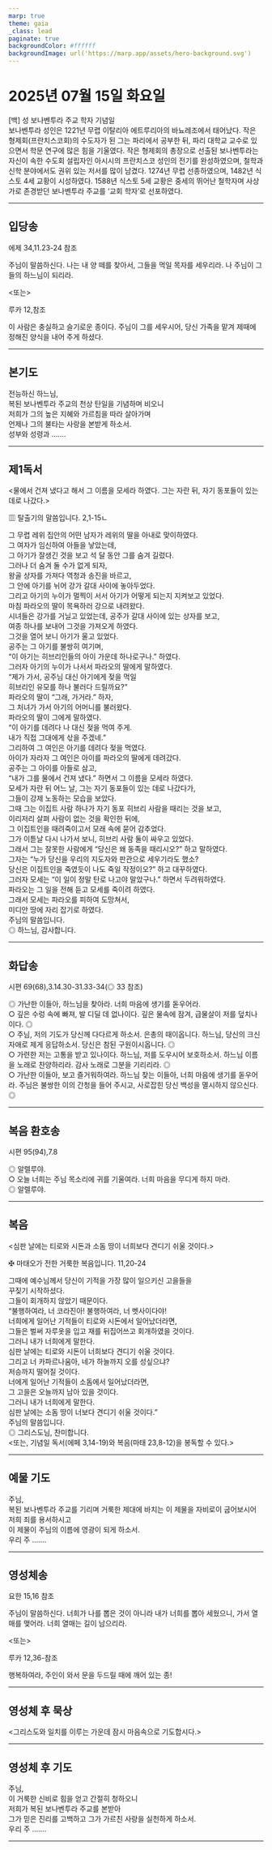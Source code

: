 ```yaml
---
marp: true
theme: gaia
_class: lead
paginate: true
backgroundColor: #ffffff
backgroundImage: url('https://marp.app/assets/hero-background.svg')
---
```


# 2025년 07월 15일 화요일

[백] 성 보나벤투라 주교 학자 기념일  
보나벤투라 성인은 1221년 무렵 이탈리아 에트루리아의 바뇨레조에서 태어났다. 작은 형제회(프란치스코회)의 수도자가 된 그는 파리에서 공부한 뒤, 파리 대학교 교수로 있으면서 학문 연구에 많은 힘을 기울였다. 작은 형제회의 총장으로 선출된 보나벤투라는 자신이 속한 수도회 설립자인 아시시의 프란치스코 성인의 전기를 완성하였으며, 철학과 신학 분야에서도 권위 있는 저서를 많이 남겼다. 1274년 무렵 선종하였으며, 1482년 식스토 4세 교황이 시성하였다. 1588년 식스토 5세 교황은 중세의 뛰어난 철학자며 사상가로 존경받던 보나벤투라 주교를 ‘교회 학자’로 선포하였다.




---

## 입당송

에제 34,11.23-24 참조

주님이 말씀하신다. 나는 내 양 떼를 찾아서, 그들을 먹일 목자를 세우리라. 나 주님이 그들의 하느님이 되리라.  
  
<또는>  
  
루카 12,참조  
  
이 사람은 충실하고 슬기로운 종이다. 주님이 그를 세우시어, 당신 가족을 맡겨 제때에 정해진 양식을 내어 주게 하셨다.  


---

## 본기도

전능하신 하느님,  
복된 보나벤투라 주교의 천상 탄일을 기념하며 비오니  
저희가 그의 높은 지혜와 가르침을 따라 살아가며  
언제나 그의 불타는 사랑을 본받게 하소서.  
성부와 성령과 …….  
  


---

## 제1독서

<물에서 건져 냈다고 해서 그 이름을 모세라 하였다. 그는 자란 뒤, 자기 동포들이 있는 데로 나갔다.>

▥ 탈출기의 말씀입니다. 2,1-15ㄴ

그 무렵 레위 집안의 어떤 남자가 레위의 딸을 아내로 맞이하였다.  
그 여자가 임신하여 아들을 낳았는데,  
그 아기가 잘생긴 것을 보고 석 달 동안 그를 숨겨 길렀다.  
그러나 더 숨겨 둘 수가 없게 되자,  
왕골 상자를 가져다 역청과 송진을 바르고,  
그 안에 아기를 뉘어 강가 갈대 사이에 놓아두었다.  
그리고 아기의 누이가 멀찍이 서서 아기가 어떻게 되는지 지켜보고 있었다.  
마침 파라오의 딸이 목욕하러 강으로 내려왔다.  
시녀들은 강가를 거닐고 있었는데, 공주가 갈대 사이에 있는 상자를 보고,  
여종 하나를 보내어 그것을 가져오게 하였다.  
그것을 열어 보니 아기가 울고 있었다.  
공주는 그 아기를 불쌍히 여기며,  
“이 아기는 히브리인들의 아이 가운데 하나로구나.” 하였다.  
그러자 아기의 누이가 나서서 파라오의 딸에게 말하였다.  
“제가 가서, 공주님 대신 아기에게 젖을 먹일  
히브리인 유모를 하나 불러다 드릴까요?”  
파라오의 딸이 “그래, 가거라.” 하자,  
그 처녀가 가서 아기의 어머니를 불러왔다.  
파라오의 딸이 그에게 말하였다.  
“이 아기를 데려다 나 대신 젖을 먹여 주게.  
내가 직접 그대에게 삯을 주겠네.”  
그리하여 그 여인은 아기를 데려다 젖을 먹였다.  
아이가 자라자 그 여인은 아이를 파라오의 딸에게 데려갔다.  
공주는 그 아이를 아들로 삼고,  
“내가 그를 물에서 건져 냈다.” 하면서 그 이름을 모세라 하였다.  
모세가 자란 뒤 어느 날, 그는 자기 동포들이 있는 데로 나갔다가,  
그들이 강제 노동하는 모습을 보았다.  
그때 그는 이집트 사람 하나가 자기 동포 히브리 사람을 때리는 것을 보고,  
이리저리 살펴 사람이 없는 것을 확인한 뒤에,  
그 이집트인을 때려죽이고서 모래 속에 묻어 감추었다.  
그가 이튿날 다시 나가서 보니, 히브리 사람 둘이 싸우고 있었다.  
그래서 그는 잘못한 사람에게 “당신은 왜 동족을 때리시오?” 하고 말하였다.  
그자는 “누가 당신을 우리의 지도자와 판관으로 세우기라도 했소?  
당신은 이집트인을 죽였듯이 나도 죽일 작정이오?” 하고 대꾸하였다.  
그러자 모세는 “이 일이 정말 탄로 나고야 말았구나.” 하면서 두려워하였다.  
파라오는 그 일을 전해 듣고 모세를 죽이려 하였다.  
그래서 모세는 파라오를 피하여 도망쳐서,  
미디안 땅에 자리 잡기로 하였다.  
주님의 말씀입니다.  
◎ 하느님, 감사합니다.  
  


---

## 화답송

시편 69(68),3.14.30-31.33-34(◎ 33 참조)

◎ 가난한 이들아, 하느님을 찾아라. 너희 마음에 생기를 돋우어라.  
○ 깊은 수렁 속에 빠져, 발 디딜 데 없나이다. 깊은 물속에 잠겨, 급물살이 저를 덮치나이다. ◎  
○ 주님, 저의 기도가 당신께 다다르게 하소서. 은총의 때이옵니다. 하느님, 당신의 크신 자애로 제게 응답하소서. 당신은 참된 구원이시옵니다. ◎  
○ 가련한 저는 고통을 받고 있나이다. 하느님, 저를 도우시어 보호하소서. 하느님 이름을 노래로 찬양하리라. 감사 노래로 그분을 기리리라. ◎  
○ 가난한 이들아, 보고 즐거워하여라. 하느님 찾는 이들아, 너희 마음에 생기를 돋우어라. 주님은 불쌍한 이의 간청을 들어 주시고, 사로잡힌 당신 백성을 멸시하지 않으신다. ◎  
  


---

## 복음 환호송

시편 95(94),7.8

◎ 알렐루야.  
○ 오늘 너희는 주님 목소리에 귀를 기울여라. 너희 마음을 무디게 하지 마라.  
◎ 알렐루야.  
  


---

## 복음

<심판 날에는 티로와 시돈과 소돔 땅이 너희보다 견디기 쉬울 것이다.>

✠ 마태오가 전한 거룩한 복음입니다. 11,20-24

그때에 예수님께서 당신이 기적을 가장 많이 일으키신 고을들을  
꾸짖기 시작하셨다.  
그들이 회개하지 않았기 때문이다.  
“불행하여라, 너 코라진아! 불행하여라, 너 벳사이다야!  
너희에게 일어난 기적들이 티로와 시돈에서 일어났더라면,  
그들은 벌써 자루옷을 입고 재를 뒤집어쓰고 회개하였을 것이다.  
그러니 내가 너희에게 말한다.  
심판 날에는 티로와 시돈이 너희보다 견디기 쉬울 것이다.  
그리고 너 카파르나움아, 네가 하늘까지 오를 성싶으냐?  
저승까지 떨어질 것이다.  
너에게 일어난 기적들이 소돔에서 일어났더라면,  
그 고을은 오늘까지 남아 있을 것이다.  
그러니 내가 너희에게 말한다.  
심판 날에는 소돔 땅이 너보다 견디기 쉬울 것이다.”  
주님의 말씀입니다.  
◎ 그리스도님, 찬미합니다.  
<또는, 기념일 독서(에페 3,14-19)와 복음(마태 23,8-12)을 봉독할 수 있다.>  
  


---

## 예물 기도

주님,  
복된 보나벤투라 주교를 기리며 거룩한 제대에 바치는 이 제물을 자비로이 굽어보시어  
저희 죄를 용서하시고  
이 제물이 주님의 이름에 영광이 되게 하소서.  
우리 주 …….  
  


---

## 영성체송

요한 15,16 참조

주님이 말씀하신다. 너희가 나를 뽑은 것이 아니라 내가 너희를 뽑아 세웠으니, 가서 열매를 맺어라. 너희 열매는 길이 남으리라.  
  
<또는>  
  
루카 12,36-참조  
  
행복하여라, 주인이 와서 문을 두드릴 때에 깨어 있는 종!  


---

## 영성체 후 묵상

<그리스도와 일치를 이루는 가운데 잠시 마음속으로 기도합시다.>  


---

## 영성체 후 기도

주님,  
이 거룩한 신비로 힘을 얻고 간절히 청하오니  
저희가 복된 보나벤투라 주교를 본받아  
그가 믿은 진리를 고백하고 그가 가르친 사랑을 실천하게 하소서.  
우리 주 …….  
  


---